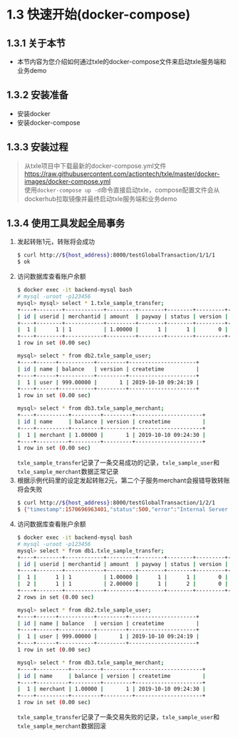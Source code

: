# 1.3 快速开始(docker-compose)
## 1.3.1 关于本节
 + 本节内容为您介绍如何通过txle的docker-compose文件来启动txle服务端和业务demo  

## 1.3.2 安装准备
 + 安装docker  
 + 安装docker-compose  

## 1.3.3 安装过程
 > 从txle项目中下载最新的docker-compose.yml文件  
 https://raw.githubusercontent.com/actiontech/txle/master/docker-images/docker-compose.yml  
 使用`docker-compose up -d`命令直接启动txle，compose配置文件会从dockerhub拉取镜像并最终启动txle服务端和业务demo  
 
## 1.3.4 使用工具发起全局事务
1. 发起转账1元，转账将会成功  
    ```bash
    $ curl http://${host_address}:8000/testGlobalTransaction/1/1/1
    $ ok
    ```
2. 访问数据库查看账户余额  
    ```bash
    $ docker exec -it backend-mysql bash
    # mysql -uroot -p123456
    mysql> mysql> select * 1.txle_sample_transfer;
    +----+--------+------------+---------+--------+--------+---------+---------------------+
    | id | userid | merchantid | amount  | payway | status | version | createtime          |
    +----+--------+------------+---------+--------+--------+---------+---------------------+
    |  1 |      1 | 1          | 1.00000 |      1 |      1 |       0 | 2019-10-10 09:24:35 |
    +----+--------+------------+---------+--------+--------+---------+---------------------+
    1 row in set (0.00 sec)
    
    mysql> select * from db2.txle_sample_user;
    +----+------+-----------+---------+---------------------+
    | id | name | balance   | version | createtime          |
    +----+------+-----------+---------+---------------------+
    |  1 | user | 999.00000 |       1 | 2019-10-10 09:24:19 |
    +----+------+-----------+---------+---------------------+
    1 row in set (0.00 sec)
    
    mysql> select * from db3.txle_sample_merchant;
    +----+----------+---------+---------+---------------------+
    | id | name     | balance | version | createtime          |
    +----+----------+---------+---------+---------------------+
    |  1 | merchant | 1.00000 |       1 | 2019-10-10 09:24:30 |
    +----+----------+---------+---------+---------------------+
    1 row in set (0.00 sec)
    ```
   `txle_sample_transfer`记录了一条交易成功的记录，`txle_sample_user`和`txle_sample_merchant`数据正常记录
3. 根据示例代码里的设定发起转账2元，第二个子服务merchant会报错导致转账将会失败  
    ```bash
    $ curl http://${host_address}:8000/testGlobalTransaction/1/2/1
    $ {"timestamp":1570696963401,"status":500,"error":"Internal Server Error","exception":"org.springframework.web.client.HttpServerErrorException","message":"500 null","path":"/testGlobalTransaction/1/2/1"}
    ```
4. 访问数据库查看账户余额  
    ```bash
    $ docker exec -it backend-mysql bash
    # mysql -uroot -p123456
    mysql> select * from db1.txle_sample_transfer;
    +----+--------+------------+---------+--------+--------+---------+---------------------+
    | id | userid | merchantid | amount  | payway | status | version | createtime          |
    +----+--------+------------+---------+--------+--------+---------+---------------------+
    |  1 |      1 | 1          | 1.00000 |      1 |      1 |       0 | 2019-10-10 09:24:35 |
    |  2 |      1 | 1          | 2.00000 |      1 |      2 |       0 | 2019-10-10 09:25:16 |
    +----+--------+------------+---------+--------+--------+---------+---------------------+
    2 rows in set (0.00 sec)
    
    mysql> select * from db2.txle_sample_user;
    +----+------+-----------+---------+---------------------+
    | id | name | balance   | version | createtime          |
    +----+------+-----------+---------+---------------------+
    |  1 | user | 999.00000 |       1 | 2019-10-10 09:24:19 |
    +----+------+-----------+---------+---------------------+
    1 row in set (0.00 sec)
    
    mysql> select * from db3.txle_sample_merchant;
    +----+----------+---------+---------+---------------------+
    | id | name     | balance | version | createtime          |
    +----+----------+---------+---------+---------------------+
    |  1 | merchant | 1.00000 |       1 | 2019-10-10 09:24:30 |
    +----+----------+---------+---------+---------------------+
    1 row in set (0.00 sec)
    ```
   `txle_sample_transfer`记录了一条交易失败的记录，`txle_sample_user`和`txle_sample_merchant`数据回滚
